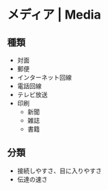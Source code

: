 # メディア | Media

## 種類

- 対面
- 郵便
- インターネット回線
- 電話回線
- テレビ放送
- 印刷
  - 新聞
  - 雑誌
  - 書籍

## 分類

- 接続しやすさ、目に入りやすさ
- 伝達の速さ
